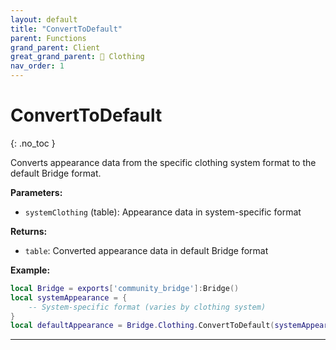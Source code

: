 ```yaml
---
layout: default
title: "ConvertToDefault"
parent: Functions
grand_parent: Client
great_grand_parent: 👔 Clothing
nav_order: 1
---
```


# ConvertToDefault
{: .no_toc }

Converts appearance data from the specific clothing system format to the default Bridge format.

**Parameters:**
- `systemClothing` (table): Appearance data in system-specific format

**Returns:**
- `table`: Converted appearance data in default Bridge format

**Example:**
```lua
local Bridge = exports['community_bridge']:Bridge()
local systemAppearance = {
    -- System-specific format (varies by clothing system)
}
local defaultAppearance = Bridge.Clothing.ConvertToDefault(systemAppearance)
```

---